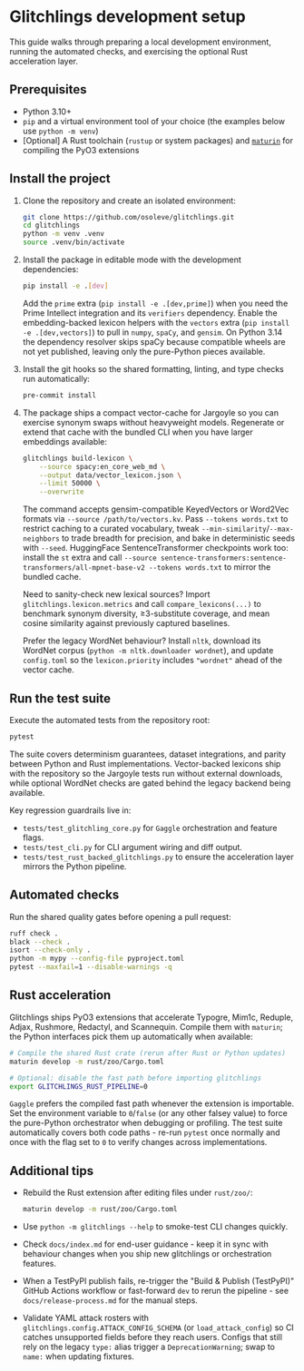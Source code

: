 # Glitchlings development setup

This guide walks through preparing a local development environment, running the automated checks, and exercising the optional Rust acceleration layer.

## Prerequisites

- Python 3.10+
- `pip` and a virtual environment tool of your choice (the examples below use `python -m venv`)
- [Optional] A Rust toolchain (`rustup` or system packages) and [`maturin`](https://www.maturin.rs/) for compiling the PyO3 extensions

## Install the project

1. Clone the repository and create an isolated environment:

   ```bash
   git clone https://github.com/osoleve/glitchlings.git
   cd glitchlings
   python -m venv .venv
   source .venv/bin/activate
   ```

2. Install the package in editable mode with the development dependencies:

   ```bash
   pip install -e .[dev]
   ```

   Add the `prime` extra (`pip install -e .[dev,prime]`) when you need the Prime Intellect integration and its `verifiers` dependency.
   Enable the embedding-backed lexicon helpers with the `vectors` extra (`pip install -e .[dev,vectors]`) to pull in `numpy`, `spaCy`, and `gensim`. On Python 3.14 the dependency resolver skips spaCy because compatible wheels are not yet published, leaving only the pure-Python pieces available.

3. Install the git hooks so the shared formatting, linting, and type checks run automatically:

   ```bash
   pre-commit install
   ```

3. The package ships a compact vector-cache for Jargoyle so you can exercise synonym swaps without heavyweight models. Regenerate or extend that cache with the bundled CLI when you have larger embeddings available:

   ```bash
   glitchlings build-lexicon \
       --source spacy:en_core_web_md \
       --output data/vector_lexicon.json \
       --limit 50000 \
       --overwrite
   ```

   The command accepts gensim-compatible KeyedVectors or Word2Vec formats via `--source /path/to/vectors.kv`. Pass `--tokens words.txt` to restrict caching to a curated vocabulary, tweak `--min-similarity`/`--max-neighbors` to trade breadth for precision, and bake in deterministic seeds with `--seed`. HuggingFace SentenceTransformer checkpoints work too: install the `st` extra and call `--source sentence-transformers:sentence-transformers/all-mpnet-base-v2 --tokens words.txt` to mirror the bundled cache.

   Need to sanity-check new lexical sources? Import `glitchlings.lexicon.metrics` and call `compare_lexicons(...)` to benchmark synonym diversity, ≥3-substitute coverage, and mean cosine similarity against previously captured baselines.

   Prefer the legacy WordNet behaviour? Install `nltk`, download its WordNet corpus (`python -m nltk.downloader wordnet`), and update `config.toml` so the `lexicon.priority` includes `"wordnet"` ahead of the vector cache.

## Run the test suite

Execute the automated tests from the repository root:

```bash
pytest
```

The suite covers determinism guarantees, dataset integrations, and parity between Python and Rust implementations. Vector-backed lexicons ship with the repository so the Jargoyle tests run without external downloads, while optional WordNet checks are gated behind the legacy backend being available.

Key regression guardrails live in:

- `tests/test_glitchling_core.py` for `Gaggle` orchestration and feature flags.
- `tests/test_cli.py` for CLI argument wiring and diff output.
- `tests/test_rust_backed_glitchlings.py` to ensure the acceleration layer mirrors the Python pipeline.

## Automated checks

Run the shared quality gates before opening a pull request:

```bash
ruff check .
black --check .
isort --check-only .
python -m mypy --config-file pyproject.toml
pytest --maxfail=1 --disable-warnings -q
```

## Rust acceleration

Glitchlings ships PyO3 extensions that accelerate Typogre, Mim1c, Reduple, Adjax, Rushmore, Redactyl, and Scannequin. Compile them with `maturin`; the Python interfaces pick them up automatically when available:

```bash
# Compile the shared Rust crate (rerun after Rust or Python updates)
maturin develop -m rust/zoo/Cargo.toml

# Optional: disable the fast path before importing glitchlings
export GLITCHLINGS_RUST_PIPELINE=0
```

`Gaggle` prefers the compiled fast path whenever the extension is importable. Set the environment variable to `0`/`false` (or any other falsey value) to force the pure-Python orchestrator when debugging or profiling. The test suite automatically covers both code paths - re-run `pytest` once normally and once with the flag set to `0` to verify changes across implementations.


## Additional tips

- Rebuild the Rust extension after editing files under `rust/zoo/`:

  ```bash
  maturin develop -m rust/zoo/Cargo.toml
  ```

- Use `python -m glitchlings --help` to smoke-test CLI changes quickly.
- Check `docs/index.md` for end-user guidance - keep it in sync with behaviour changes when you ship new glitchlings or orchestration features.
- When a TestPyPI publish fails, re-trigger the "Build & Publish (TestPyPI)" GitHub Actions workflow or fast-forward `dev` to rerun the pipeline - see `docs/release-process.md` for the manual steps.
- Validate YAML attack rosters with `glitchlings.config.ATTACK_CONFIG_SCHEMA` (or `load_attack_config`) so CI catches unsupported fields before they reach users. Configs that still rely on the legacy `type:` alias trigger a `DeprecationWarning`; swap to `name:` when updating fixtures.
